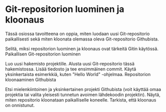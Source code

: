 # Git-repositorion luominen ja kloonaus

Tässä osiossa tavoitteena on oppia, miten luodaan uusi Git-repositorio paikallisesti sekä miten kloonata olemassa oleva Git-repositorio Githubista.

Selitä, miksi repositorion luominen ja kloonaus ovat tärkeitä Gitin käytössä.
Paikallisen Git-repositorion luominen

Luo uusi hakemisto projektille.
Alusta uusi Git-repositorio tässä hakemistossa.
Lisää tiedosto ja tee ensimmäinen commit.
Käytä yksinkertaista esimerkkiä, kuten "Hello World" -ohjelmaa.
Repositorion kloonaaminen Githubista

Etsi mielenkiintoinen ja yksinkertainen projekti Githubista (voit käyttää omaa projektia tai valita yleisesti tunnetun avoimen lähdekoodin projektin).
Näytä, miten repositorio kloonataan paikalliselle koneelle.
Tarkista, että kloonaus on onnistunut.